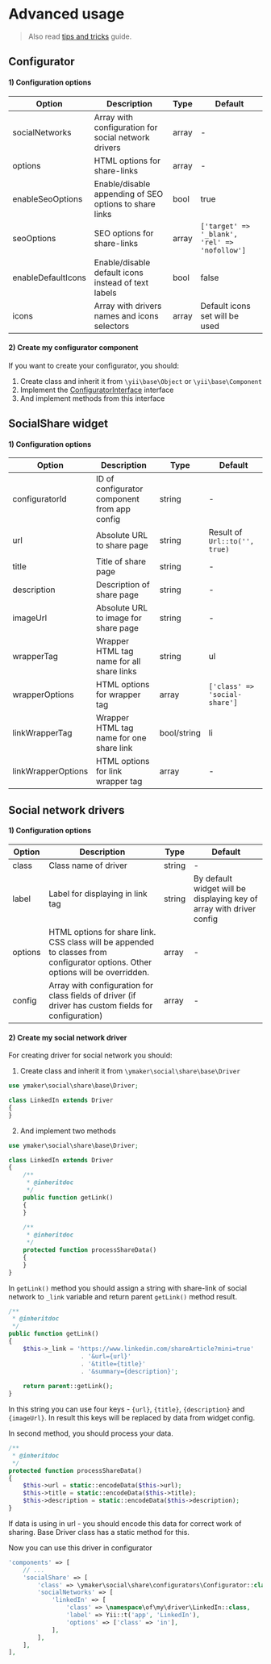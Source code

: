 Advanced usage
==============
> Also read [tips and tricks](tips-and-tricks.md) guide.

Configurator
------------

#### 1) Configuration options

| Option | Description | Type | Default |
|----|----|----|----|
|socialNetworks|Array with configuration for social network drivers|array|-|
|options|HTML options for share-links|array|-|
|enableSeoOptions|Enable/disable appending of SEO options to share links|bool|true|
|seoOptions|SEO options for share-links|array|`['target' => '_blank', 'rel' => 'nofollow']`|
|enableDefaultIcons|Enable/disable default icons instead of text labels|bool|false|
|icons|Array with drivers names and icons selectors|array|Default icons set will be used|

#### 2) Create my configurator component

If you want to create your configurator, you should:
1. Create class and inherit it from `\yii\base\Object` or `\yii\base\Component`
2. Implement the [ConfiguratorInterface](https://github.com/yiimaker/yii2-social-share/blob/master/src/configurators/ConfiguratorInterface.php) interface
3. And implement methods from this interface

SocialShare widget
------------------

#### 1) Configuration options

| Option | Description | Type | Default |
|----|----|----|----|
|configuratorId|ID of configurator component from app config|string|-|
|url|Absolute URL to share page|string|Result of `Url::to('', true)`|
|title|Title of share page|string|-|
|description|Description of share page|string|-|
|imageUrl|Absolute URL to image for share page|string|-|
|wrapperTag|Wrapper HTML tag name for all share links|string|ul|
|wrapperOptions|HTML options for wrapper tag|array|`['class' => 'social-share']`|
|linkWrapperTag|Wrapper HTML tag name for one share link|bool/string|li|
|linkWrapperOptions|HTML options for link wrapper tag|array|-|

Social network drivers
----------------------

#### 1) Configuration options

| Option | Description | Type | Default |
|----|----|----|----|
|class|Class name of driver|string|-|
|label|Label for displaying in link tag|string|By default widget will be displaying key of array with driver config|
|options|HTML options for share link. CSS class will be appended to classes from configurator options. Other options will be overridden.|array|-|
|config|Array with configuration for class fields of driver (if driver has custom fields for configuration)|array|-|

#### 2) Create my social network driver

For creating driver for social network you should:

1. Create class and inherit it from `\ymaker\social\share\base\Driver`
```php
use ymaker\social\share\base\Driver;

class LinkedIn extends Driver
{
}
```

2. And implement two methods

```php
use ymaker\social\share\base\Driver;

class LinkedIn extends Driver
{
    /**
     * @inheritdoc
     */
    public function getLink()
    {
    }
    
    /**
     * @inheritdoc
     */
    protected function processShareData()
    {
    }
}
```

In `getLink()` method you should assign a string with share-link of social network to `_link` variable and return parent `getLink()` method result.

```php
/**
 * @inheritdoc
 */
public function getLink()
{
    $this->_link = 'https://www.linkedin.com/shareArticle?mini=true'
                    . '&url={url}'
                    . '&title={title}'
                    . '&summary={description}';
                    
    return parent::getLink();
}
```

In this string you can use four keys - `{url}`, `{title}`, `{description}` and `{imageUrl}`.
In result this keys will be replaced by data from widget config.

In second method, you should process your data.

```php
/**
 * @inheritdoc
 */
protected function processShareData()
{
    $this->url = static::encodeData($this->url);
    $this->title = static::encodeData($this->title);
    $this->description = static::encodeData($this->description);
}
```

If data is using in url - you should encode this data for correct work of sharing.
Base Driver class has a static method for this.

Now you can use this driver in configurator

```php
'components' => [
    // ...
    'socialShare' => [
        'class' => \ymaker\social\share\configurators\Configurator::class,
        'socialNetworks' => [
            'linkedIn' => [
                'class' => \namespace\of\my\driver\LinkedIn::class,
                'label' => Yii::t('app', 'LinkedIn'),
                'options' => ['class' => 'in'],
            ],
        ],
    ],
],
```